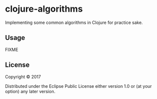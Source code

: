 # clojure-algorithms

Implementing some common algorithms in Clojure for practice sake.

## Usage

FIXME

## License

Copyright © 2017

Distributed under the Eclipse Public License either version 1.0 or (at
your option) any later version.
